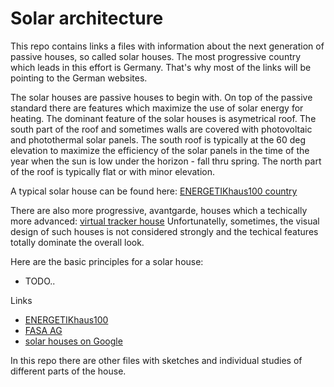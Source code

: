 # Solar architecture
This repo contains links a files with information about the next generation of passive houses, so called solar houses. The most progressive country which leads in this effort is Germany. That's why most of the links will be pointing to the German websites.

The solar houses are passive houses to begin with. On top of the passive standard there are features which maximize the use of solar energy for heating. The dominant feature of the solar houses is asymetrical roof. The south part of the roof and sometimes walls are covered with photovoltaic and photothermal solar panels. The south roof is typically at the 60 deg elevation to maximize the efficiency of the solar panels in the time of the year when the sun is low under the horizon - fall thru spring. The north part of the roof is typically flat or with minor elevation.

A typical solar house can be found here: [ENERGETIKhaus100 country](http://www.fasa-ag.de/cms/upload/images_header/e100/e100_country.jpg)

There are also more progressive, avantgarde, houses which a techically more advanced: [virtual tracker house](http://www.suedwestsolar.de/19.0.html)
Unfortunatelly, sometimes, the visual design of such houses is not considered strongly and the techical features totally dominate the overall look.

Here are the basic principles for a solar house:
- TODO..

Links
- [ENERGETIKhaus100](http://www.energetikhaus100.de/)
- [FASA AG](http://www.fasa-ag.de/bauunternehmen-chemnitz/index.html)
- [solar houses on Google](https://www.google.com/search?q=sonnenhaus&biw=1262&bih=605&source=lnms&tbm=isch&sa=X&ved=0ahUKEwjyoP-M0NPLAhUY4GMKHdIsD-QQ_AUICCgC)

In this repo there are other files with sketches and individual studies of different parts of the house.
